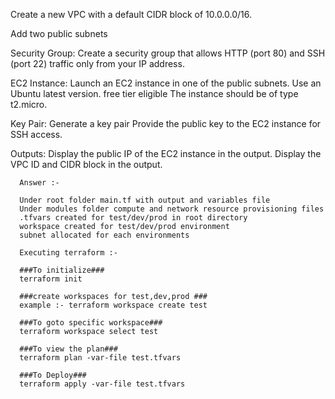 Create a new VPC with a default CIDR block of 10.0.0.0/16. 

Add two public subnets

Security Group: 
Create a security group that allows HTTP (port 80) and SSH (port 22) traffic only from your IP address. 



EC2 Instance: 
      Launch an EC2 instance in one of the public subnets. 
      Use an Ubuntu latest version. free tier eligible
      The instance should be of type t2.micro. 

Key Pair: 
      Generate a key pair 
      Provide the public key to the EC2 instance for SSH access. 

Outputs: 
      Display the public IP of the EC2 instance in the output. 
      Display the VPC ID and CIDR block in the output. 


      Answer :-

      Under root folder main.tf with output and variables file
      Under modules folder compute and network resource provisioning files
      .tfvars created for test/dev/prod in root directory
      workspace created for test/dev/prod environment
      subnet allocated for each environments

      Executing terraform :-

      ###To initialize###
      terraform init
      
      ###create workspaces for test,dev,prod ###
      example :- terraform workspace create test 
      
      ###To goto specific workspace###
      terraform workspace select test
            
      ###To view the plan###
      terraform plan -var-file test.tfvars 
      
      ###To Deploy###
      terraform apply -var-file test.tfvars 
